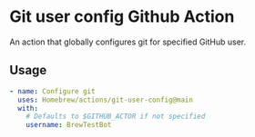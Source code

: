 # Git user config Github Action

An action that globally configures git for specified GitHub user.

## Usage

```yaml
- name: Configure git
  uses: Homebrew/actions/git-user-config@main
  with:
    # Defaults to $GITHUB_ACTOR if not specified
    username: BrewTestBot
```
